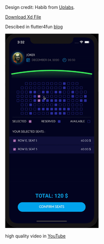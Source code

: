 
Design credit: Habib from [Uplabs](https://www.uplabs.com/posts/concert-kit).

[Download Xd File](https://github.com/imaNNeoFighT/UI-Challenge-1/raw/master/repo_files/design.xd)

‌Descibed in flutter4fun [blog](https://flutter4fun.com/ui-challenge-1-concert-by-habib/)

<img src="./repo_files/ui-challenge-1-13.gif" width="300">

high quality video in [YouTube](https://www.youtube.com/watch?v=QWCr-YoU1zs)


